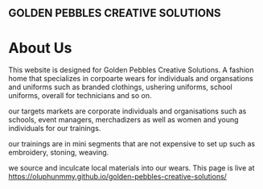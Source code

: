 ## GOLDEN PEBBLES CREATIVE SOLUTIONS

# About Us

This website is designed for Golden Pebbles Creative Solutions. A fashion home that specializes in corpoarte wears for individuals and organsations and uniforms such as branded clothings, ushering uniforms, school uniforms, overall for technicians and so on.

our targets markets are corporate individuals and organisations such as schools, event managers, merchadizers as well as women and young individuals for our trainings.

our trainings are in mini segments that are not expensive to set up such as embroidery, stoning, weaving.

we source and inculcate local materials into our wears.
This page is live at https://oluphunmmy.github.io/golden-pebbles-creative-solutions/
